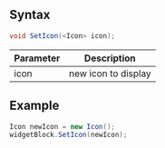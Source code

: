 ## Syntax

```csharp
void SetIcon(<Icon> icon);
```

| Parameter | Description |
| --- | --- |
| icon | new icon to display |

## Example

```csharp
Icon newIcon = new Icon();
widgetBlock.SetIcon(newIcon);
```